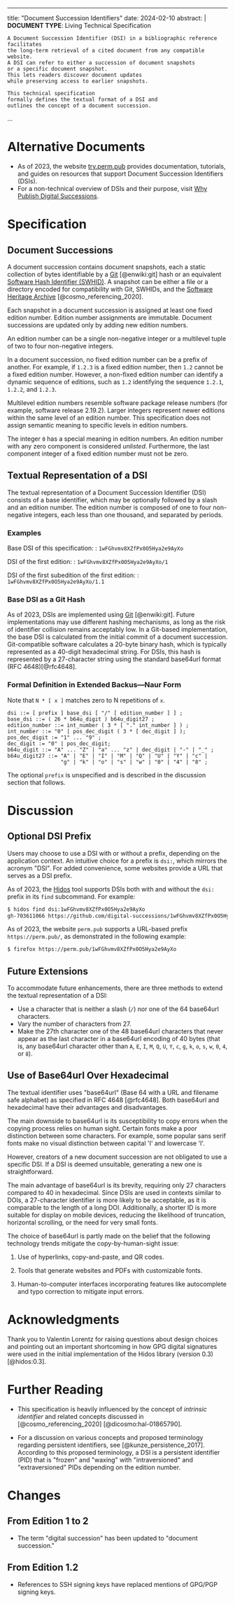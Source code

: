 <!-- copybreak off -->

---
title: "Document Succession Identifiers"
date: 2024-02-10
abstract: |
    **DOCUMENT TYPE**: Living Technical Specification

    A Document Succession Identifier (DSI) in a bibliographic reference facilitates
    the long-term retrieval of a cited document from any compatible website.
    A DSI can refer to either a succession of document snapshots
    or a specific document snapshot.
    This lets readers discover document updates
    while preserving access to earlier snapshots.

    This technical specification
    formally defines the textual format of a DSI and
    outlines the concept of a document succession.
...

# Alternative Documents

* As of 2023, the website
  [try.perm.pub](https://try.perm.pub) provides documentation, tutorials, and
  guides on resources that support Document Succession Identifiers (DSIs).
* For a non-technical overview of DSIs and their purpose, visit
  [Why Publish Digital Successions](https://perm.pub/wk1LzCaCSKkIvLAYObAvaoLNGPc).

<!-- copybreak off -->

# Specification

## Document Successions

A document succession contains document snapshots,
each a static collection of bytes identifiable by a
[Git](https://en.wikipedia.org/wiki/Git) [@enwiki:git] hash or an equivalent
[Software Hash Identifier (SWHID)](https://swhid.org).
A snapshot can be either a file or a directory encoded for compatibility with
Git, SWHIDs, and the
[Software Heritage Archive](https://softwareheritage.org) [@cosmo_referencing_2020].

Each snapshot in a document succession is assigned at least one fixed edition number.
Edition number assignments are immutable.
Document successions are updated only by adding new edition numbers.

An edition number can be a single non-negative integer or a multilevel
tuple of two to four non-negative integers.

In a document succession, no fixed edition number can be a prefix of another.
For example, if `1.2.3` is a fixed edition number, then `1.2` cannot be a fixed
edition number.
However, a non-fixed edition number can identify a dynamic sequence of editions,
such as `1.2` identifying the sequence `1.2.1`, `1.2.2`, and `1.2.3`.

Multilevel edition numbers resemble software package release numbers
(for example, software release 2.19.2).
Larger integers represent newer editions
within the same level of an edition number.
This specification does not assign semantic meaning
to specific levels in edition numbers.

The integer `0` has a special meaning in edition numbers.
An edition number with any zero component is considered *unlisted*.
Furthermore, the last component integer of a fixed edition number must not be zero.

<!-- copybreak off -->

## Textual Representation of a DSI

The textual representation of a Document Succession Identifier (DSI) consists of a base
identifier, which may be optionally followed by a slash and an edition number.
The edition number is composed of one to four non-negative
integers, each less than one thousand, and separated by periods.

### Examples

Base DSI of this specification:
: `1wFGhvmv8XZfPx0O5Hya2e9AyXo`

DSI of the first edition:
: `1wFGhvmv8XZfPx0O5Hya2e9AyXo/1`

DSI of the first subedition of the first edition:
: `1wFGhvmv8XZfPx0O5Hya2e9AyXo/1.1`


### Base DSI as a Git Hash

As of 2023, DSIs are implemented using
[Git](https://en.wikipedia.org/wiki/Git) [@enwiki:git].
Future implementations may use different hashing mechanisms,
as long as the risk of identifier collision remains acceptably low.
In a Git-based implementation,
the base DSI is calculated from the initial commit of a document succession.
Git-compatible software calculates a 20-byte binary hash,
which is typically represented as a 40-digit hexadecimal string.
For DSIs, this hash is represented by a 27-character string
using the standard base64url format (RFC 4648)[@rfc4648].


### Formal Definition in Extended Backus—Naur Form

Note that `N * [ x ]` matches zero to N repetitions of `x`.

```
dsi ::= [ prefix ] base_dsi [ "/" [ edition_number ] ] ;
base_dsi ::= ( 26 * b64u_digit ) b64u_digit27 ;
edition_number ::= int_number ( 3 * [ "." int_number ] ) ;
int_number ::= "0" | pos_dec_digit ( 3 * [ dec_digit ] );
pos_dec_digit := "1" ... "9" ;
dec_digit := "0" | pos_dec_digit;
b64u_digit ::= "A" ... "Z" | "a" ... "z" | dec_digit | "-" | "_" ;
b64u_digit27 ::= "A" | "E" | "I" | "M" | "Q" | "U" | "Y" | "c" |
                 "g" | "k" | "o" | "s" | "w" | "0" | "4" | "8" ;
```

The optional `prefix` is unspecified and is described in the discussion section that
follows.

<!-- copybreak off -->

# Discussion

## Optional DSI Prefix

Users may choose to use a DSI with or without
a prefix, depending on the application context.
An intuitive choice for a prefix is `dsi:`, which mirrors the acronym "DSI".
For added convenience, some websites provide a URL that serves as a DSI prefix.

As of 2023, the [Hidos](https://pypi.org/project/hidos/) tool supports DSIs
both with and without the `dsi:` prefix in its `find` subcommand. For example:

```bash
$ hidos find dsi:1wFGhvmv8XZfPx0O5Hya2e9AyXo
gh-703611066 https://github.com/digital-successions/1wFGhvmv8XZfPx0O5Hya2e9AyXo.git
```

As of 2023, the website `perm.pub` supports a URL-based prefix `https://perm.pub/`,
as demonstrated in the following example:

```bash
$ firefox https://perm.pub/1wFGhvmv8XZfPx0O5Hya2e9AyXo
```

<!-- copybreak off -->

## Future Extensions

To accommodate future enhancements,
there are three methods to extend the textual representation of a DSI:

* Use a character that is neither a slash (`/`) nor one of the 64 base64url characters.
* Vary the number of characters from 27.
* Make the 27th character one of the 48 base64url characters that never appear
  as the last character in a base64url encoding of 40 bytes
  (that is, any base64url character other than
  `A`, `E`, `I`, `M`, `Q`, `U`, `Y`, `c`, `g`, `k`, `o`, `s`, `w`, `0`, `4`, or `8`).

<!-- copybreak off -->

## Use of Base64url Over Hexadecimal

The textual identifier uses "base64url" (Base 64 with a URL and filename safe alphabet) as
specified in RFC 4648 [@rfc4648].
Both base64url and hexadecimal have their advantages and disadvantages.

The main downside to base64url is its susceptibility to copy
errors when the copying process relies on human sight.
Certain fonts make a poor distinction between some characters.
For example, some popular sans serif fonts make no visual distinction
between capital 'I' and lowercase 'l'.

However, creators of a new document succession are not obligated to use
a specific DSI.
If a DSI is deemed unsuitable, generating a new one is straightforward.

The main advantage of base64url is its brevity,
requiring only 27 characters compared to 40 in hexadecimal.
Since DSIs are used in contexts similar to DOIs,
a 27-character identifier is more likely to be acceptable,
as it is comparable to the length of a long DOI.
Additionally, a shorter ID is more suitable for display on mobile devices,
reducing the likelihood of
truncation, horizontal scrolling, or the need for very small fonts.

The choice of base64url is partly made on the belief that
the following technology trends mitigate the copy-by-human-sight issue:

1) Use of hyperlinks, copy-and-paste, and QR codes.

2) Tools that generate websites and PDFs with customizable fonts.

3) Human-to-computer interfaces incorporating
   features like autocomplete and typo correction to mitigate input errors.

<!-- copybreak -->

# Acknowledgments

Thank you to Valentin Lorentz for raising questions about design choices
and pointing out an important shortcoming in how GPG digital signatures were used
in the initial implementation of the Hidos library (version 0.3) [@hidos:0.3].


# Further Reading

* This specification is heavily influenced by the concept of *intrinsic identifier* and
  related concepts discussed in
  [@cosmo_referencing_2020] [@dicosmo:hal-01865790].

* For a discussion on various concepts and proposed terminology regarding persistent
  identifiers, see [@kunze_persistence_2017]. According to this proposed terminology,
  a DSI is a persistent identifier (PID) that is "frozen" and "waxing" with
  "intraversioned" and "extraversioned" PIDs depending on the edition number.


# Changes

## From Edition 1 to 2

* The term "digital succession" has been updated to "document succession."

## From Edition 1.2

* References to SSH signing keys have replaced mentions of GPG/PGP signing keys.

